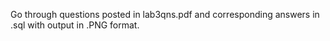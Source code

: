Go through questions posted in lab3qns.pdf and corresponding answers in .sql with output in .PNG format.
